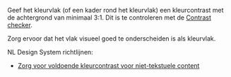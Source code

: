 <!-- @license CC0-1.0 -->

Geef het kleurvlak (of een kader rond het kleurvlak) een kleurcontrast met de achtergrond van minimaal 3:1. Dit is te controleren met de [Contrast checker](https://nldesignsystem.nl/contrast/).

Zorg ervoor dat het vlak visueel goed te onderscheiden is als kleurvlak.

NL Design System richtlijnen:

- [Zorg voor voldoende kleurcontrast voor niet-tekstuele content](/richtlijnen/stijl/kleuren/contrast-niet-tekstuele-content)
